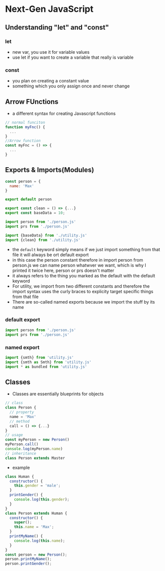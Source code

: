 # Next-Gen JavaScript
## Understanding "let" and "const"
### let
- new var, you use it for variable values
- use let if you want to create a variable that really is variable
### const
- you plan on creating a constant value
- something which you only assign once and never change

## Arrow FUnctions
- a different syntax for creating Javascript functions
```js
// normal funciton
function myFnc() {
  ...
}
//Arrow function
const myFnc = () => {
  ...
}
```


## Exports & Imports(Modules)
```js
const person = {
  name: 'Max'
}

export default person
```
```js
export const clean = () => {...}
export const baseData = 10;
```
```js
import person from './person.js'
import prs from './person.js'

import {baseData} from './utility.js'
import {clean} from './utility.js'
```
- the `default` keyword simply means if we just import something from that file it will always be ort default export
- in this case the person constant therefore in import person from person.js we can name person whatwver we want, which is why I printed it twice here, person or prs doesn't matter
- it always refers to the thing you marked as the default with the default keyword
- For utility, we import from two different constants and therefore the import syntax uses the curly braces to explicity target specific things from that file
- There are so-called named exports because we import the stuff by its name
### default export
```js
import person from './person.js'
import prs from './person.js'
```
### named export
```js
import {smth} from 'utility.js'
import {smth as Smth} from 'utility.js'
import * as bundled from 'utility.js'
```

## Classes
- Classes are essentially blueprints for objects
```js
// class
class Person {
  // property
  name = 'Max'
  // method
  call = () => {...}
}
// usage
const myPerson = new Person()
myPerson.call()
console.log(myPerson.name)
// inheritance
class Person extends Master
```
- example
```js
class Human {
  constructor() {
    this.gender = 'male';
  }
  printGender() {
    console.log(this.gender);
  }
}
class Person extends Human {
  constructor() {
    super();
    this.name = 'Max';
  }
  printMyName() {
    console.log(this.name);
  }
}
const person = new Person();
person.printMyName();
person.printGender();
```